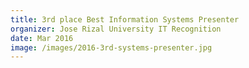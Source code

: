 ```yaml
---
title: 3rd place Best Information Systems Presenter
organizer: Jose Rizal University IT Recognition
date: Mar 2016
image: /images/2016-3rd-systems-presenter.jpg
---
```

